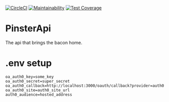 [![CircleCI](https://circleci.com/gh/PinsterTeam/PinsterApi.svg?style=shield)](https://circleci.com/gh/PinsterTeam/PinsterApi)
[![Maintainability](https://api.codeclimate.com/v1/badges/3451509b9dbfecfd7a22/maintainability)](https://codeclimate.com/github/PinsterTeam/PinsterApi/maintainability)
[![Test Coverage](https://api.codeclimate.com/v1/badges/3451509b9dbfecfd7a22/test_coverage)](https://codeclimate.com/github/PinsterTeam/PinsterApi/test_coverage)

# PinsterApi

The api that brings the bacon home.



# .env setup

```dotenv
oa_auth0_key=some_key
oa_auth0_secret=super_secret
oa_auth0_callback=http://localhost:3000/oauth/callback?provider=auth0
oa_auth0_site=auth0_site_url
auth0_audience=hosted_address
```